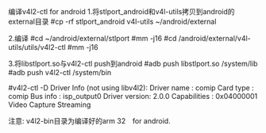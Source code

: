 编译v4l2-ctl for android
1.将stlport_android和v4l-utils拷贝到android的external目录
#cp -rf stlport_android v4l-utils ~/android/external

2.编译
#cd ~/android/external/stlport
#mm -j16
#cd /android/external/v4l-utils/utils/v4l2-ctl
#mm -j16

3.将libstlport.so与v4l2-ctl push到android
#adb push libstlport.so /system/lib
#adb push v4l2-ctl /system/bin

#v4l2-ctl -D
Driver Info (not using libv4l2):
	Driver name   : comip
	Card type     : comip
	Bus info      : isp_output0
	Driver version: 2.0.0
	Capabilities  : 0x04000001
		Video Capture
		Streaming

注意:
v4l2-bin目录为编译好的arm 32　for android.
